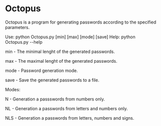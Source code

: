 # Octopus
Octopus is a program for generating passwords according to the specified parameters.

Use: python Octopus.py [min] [max] [mode] [save]
Help: python Octopus.py --help

min - The minimal lenght of the generated passwords.

max - The maximal lenght of the generated passwords.

mode - Password generation mode.

save - Save the generated passwords to a file.

Modes:

N - Generation a passswords from numbers only.

NL - Generation a passwords from letters and numbers only.

NLS - Generation a passwords from letters, numbers and signs.
